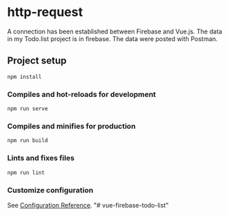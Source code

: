 # http-request
A connection has been established between Firebase and Vue.js. The data in my Todo.list project is in firebase. The data were posted with Postman.


## Project setup
```
npm install
```

### Compiles and hot-reloads for development
```
npm run serve
```

### Compiles and minifies for production
```
npm run build
```

### Lints and fixes files
```
npm run lint
```

### Customize configuration
See [Configuration Reference](https://cli.vuejs.org/config/).
"# vue-firebase-todo-list" 
